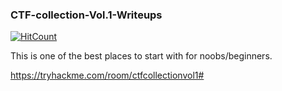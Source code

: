 ### CTF-collection-Vol.1-Writeups
[![HitCount](http://hits.dwyl.com/rishitsaiya/CTF-collection-Vol1-Writeups.svg)](http://hits.dwyl.com/rishitsaiya/CTF-collection-Vol1-Writeups)

This is one of the best places to start with for noobs/beginners.

https://tryhackme.com/room/ctfcollectionvol1#
